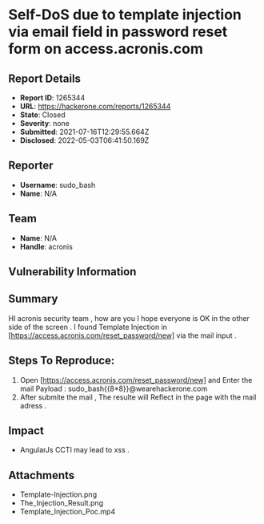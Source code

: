 # Self-DoS due to template injection via email field in password reset form on access.acronis.com

## Report Details
- **Report ID**: 1265344
- **URL**: https://hackerone.com/reports/1265344
- **State**: Closed
- **Severity**: none
- **Submitted**: 2021-07-16T12:29:55.664Z
- **Disclosed**: 2022-05-03T06:41:50.169Z

## Reporter
- **Username**: sudo_bash
- **Name**: N/A

## Team
- **Name**: N/A
- **Handle**: acronis

## Vulnerability Information
## Summary
HI acronis security team , how are you
I hope everyone is OK in the other side of the screen .
I found Template Injection in [https://access.acronis.com/reset_password/new] via the mail input .

## Steps To Reproduce:

 1. Open [https://access.acronis.com/reset_password/new] and Enter the mail Payload : sudo_bash{{8*8}}@wearehackerone.com
 2. After submite the mail , The resulte will Reflect in the page with the mail adress .

## Impact

- AngularJs CCTI may lead to xss .

## Attachments
- Template-Injection.png
- The_Injection_Result.png
- Template_Injection_Poc.mp4
